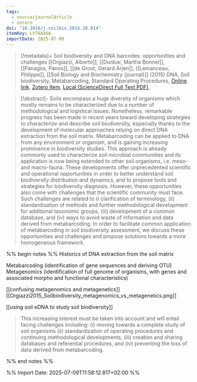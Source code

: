 ```yaml
---
tags:
  - source/journalArticle
  - zotero
doi: "10.1016/j.soilbio.2014.10.014"
itemKey: LY76AX6A
importDate: 2025-07-09
---
```

>[!metadata]+
> Soil biodiversity and DNA barcodes: opportunities and challenges
> [[Orgiazzi, Alberto]], [[Dunbar, Martha Bonnet]], [[Panagos, Panos]], [[de Groot, Gerard Arjen]], [[Lemanceau, Philippe]], 
> [[Soil Biology and Biochemistry (journal)]] (2015)
> DNA, Soil biodiversity, Metabarcoding, Standard Operating Procedures, 
> [Online link](https://www.sciencedirect.com/science/article/pii/S0038071714003617), [Zotero Item](zotero://select/library/items/LY76AX6A), [Local (ScienceDirect Full Text PDF)](file://C:/Users/aburg/Documents/references/zotero/storage/2WGH622R/Orgiazzi2015_Soilbiodiversity.pdf), 

>[!abstract]-
>Soils encompass a huge diversity of organisms which mostly remains to be characterized due to a number of methodological and logistical issues. Nonetheless, remarkable progress has been made in recent years toward developing strategies to characterize and describe soil biodiversity, especially thanks to the development of molecular approaches relying on direct DNA extraction from the soil matrix. Metabarcoding can be applied to DNA from any environment or organism, and is gaining increasing prominence in biodiversity studies. This approach is already commonly used to characterize soil microbial communities and its application is now being extended to other soil organisms, i.e. meso- and macro-fauna. These developments offer unprecedented scientific and operational opportunities in order to better understand soil biodiversity distribution and dynamics, and to propose tools and strategies for biodiversity diagnosis. However, these opportunities also come with challenges that the scientific community must face. Such challenges are related to i) clarification of terminology, (ii) standardisation of methods and further methodological development for additional taxonomic groups, (iii) development of a common database, and (iv) ways to avoid waste of information and data derived from metabarcoding. In order to facilitate common application of metabarcoding in soil biodiversity assessment, we discuss these opportunities and challenges and propose solutions towards a more homogeneous framework.

%% begin notes %%
Historics of DNA extraction from the soil matrix

Metabarcoding (identification of gene sequences and deriving OTU)
Metagenomics (identification of full genome of organisms, with genes and associated morpho and functional characteristics)

[[confusing metagenomics and metagenetics]]
[[Orgiazzi2015_Soilbiodiversity_metagenomics_vs_metagenetics.png]]

[[using soil eDNA to study soil biodiversity]]
>This increasing interest must be taken into account and will entail facing challenges including: (i) moving towards a complete study of soil organisms (ii) standardization of operating procedures and continuing methodological developments, (iii) creation and sharing databases and referential procedures, and (iv) preventing the loss of data derived from metabarcoding.

%% end notes %%

%% Import Date: 2025-07-09T11:58:12.817+02:00 %%
